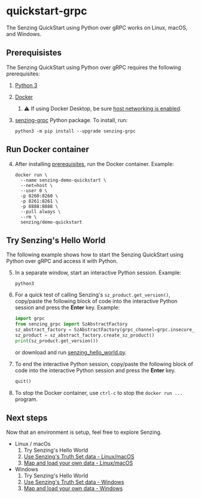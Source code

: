 # quickstart-grpc

The Senzing QuickStart using Python over gRPC works on Linux, macOS, and Windows.

## Prerequisistes

The Senzing QuickStart using Python over gRPC requires the following prerequisites:

1. [Python 3]
1. [Docker]
    1. :warning: If using Docker Desktop, be sure [host networking is enabled].
1. [senzing-grpc] Python package.
   To install, run:

    ```console
    python3 -m pip install --upgrade senzing-grpc

    ```

## Run Docker container

4. After installing [prerequisites], run the Docker container.
   Example:

    ```console
    docker run \
      --name senzing-demo-quickstart \
      --net=host \
      --user 0 \
      -p 8260:8260 \
      -p 8261:8261 \
      -p 8888:8888 \
      --pull always \
      --rm \
      senzing/demo-quickstart
    ```

## Try Senzing's Hello World

The following example shows how to start
the Senzing QuickStart using Python over gRPC
and access it with Python.

5. In a separate window, start an interactive Python session.
   Example:

    ```console
    python3

    ```

1. For a quick test of calling Senzing's `sz_product.get_version()`,
   copy/paste the following block of code into the interactive Python session
   and press the **Enter** key.
   Example:

    ```python
    import grpc
    from senzing_grpc import SzAbstractFactory
    sz_abstract_factory = SzAbstractFactory(grpc_channel=grpc.insecure_channel("localhost:8261"))
    sz_product = sz_abstract_factory.create_sz_product()
    print(sz_product.get_version())

    ```

    or download and run
    [senzing_hello_world.py](https://raw.githubusercontent.com/senzing-garage/knowledge-base/main/proposals/quickstart-grpc/senzing_hello_world.py).

1. To end the interactive Python session,
   copy/paste the following block of code into the interactive Python session
   and press the **Enter** key.

    ```python
    quit()

    ```

1. To stop the Docker container,
   use `ctrl-c` to stop the `docker run ...` program.

## Next steps

Now that an environment is setup,
feel free to explore Senzing.

- Linux / macOs
    1. Try Senzing's Hello World
    1. [Use Senzing's Truth Set data - Linux/macOS]
    1. [Map and load your own data - Linux/macOS]
- Windows
    1. Try Senzing's Hello World
    1. [Use Senzing's Truth Set data - Windows]
    1. [Map and load your own data - Windows]

[Docker]: https://github.com/senzing-garage/knowledge-base/blob/main/WHATIS/docker.md
[host networking is enabled]: https://docs.docker.com/engine/network/drivers/host/#docker-desktop
[Map and load your own data - Linux/macOS]: map-and-load-your-own-data-linux-macos.md
[Map and load your own data - Windows]: map-and-load-your-own-data-windows.md
[prerequisites]: #prerequisistes
[Python 3]: https://github.com/senzing-garage/knowledge-base/blob/main/WHATIS/python3.md
[senzing-grpc]: https://github.com/senzing-garage/sz-sdk-python-grpc
[Use Senzing's Truth Set data - Linux/macOS]: use-senzings-truth-set-data-linux-macos.md
[Use Senzing's Truth Set data - Windows]: use-senzings-truth-set-data-windows.md
